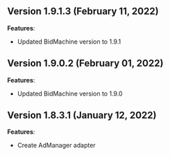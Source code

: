 ## Version 1.9.1.3 (February 11, 2022)
**Features**:
* Updated BidMachine version to 1.9.1

## Version 1.9.0.2 (February 01, 2022)
**Features**:
* Updated BidMachine version to 1.9.0

## Version 1.8.3.1 (January 12, 2022)
**Features**:
* Create AdManager adapter